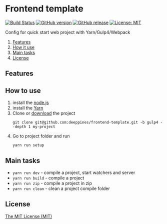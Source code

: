 # Frontend template
[![Build Status](https://travis-ci.org/deeppines/frontend-template.svg?branch=gulp4)](https://travis-ci.org/deeppines/frontend-template)
[![GitHub version](https://badge.fury.io/gh/deeppines%2Ffrontend-template.svg)](https://github.com/deeppines/frontend-template)
[![GitHub release](https://img.shields.io/github/release/deeppines/frontend-template.svg)](https://github.com/deeppines/frontend-template/releases)
[![License: MIT](https://img.shields.io/badge/License-MIT-blue.svg)](https://github.com/deeppines/frontend-template/blob/master/LICENSE)

Config for quick start web project with Yarn/Gulp4/Webpack

1. [Features](#features)
2. [How it use](#howto)
3. [Main tasks](#maintasks)
4. [License](#license)

## <a name="features"></a> Features

## <a name="howto"></a> How to use
1. install the [node.js](https://nodejs.org)
2. install the [Yarn](https://yarnpkg.com/en/docs/install)
3. Clone or [download](https://github.com/deeppines/frontend-template/archive/gulp4.zip) the project
    ```
    git clone git@github.com:deeppines/frontend-template.git -b gulp4 --depth 1 my-project
    ```
4. Go to project folder and run
    ```
    yarn run setup
    ```

## <a name="maintasks"></a> Main tasks
* `yarn run dev` - compile a project, start watchers and server
* `yarn run build` - compile a project
* `yarn run zip` - compile a project in zip
* `yarn run clean` - clean a project compile folder

## <a name="license"></a> License
[The MIT License (MIT)](https://github.com/deeppines/frontend-template/blob/master/LICENSE)
